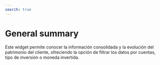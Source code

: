 ```yaml
---
search: true
---
```


# General summary

Este widget permite conocer la información consolidada y la evolución del patrimonio del cliente, ofreciendo la opción de filtrar los datos por cuentas, tipo de inversión o moneda invertida.

<iframe id="widgetFrame" src="https://widgets.modyo.com/inversiones/resumen-general" width="100%" frameBorder="0"  style="visibility:hidden;overflow:auto;margin-top:20px;"/>

| Funcionalidad          | Descripción                                                                                                                                                                                                                                |
|------------------------|--------------------------------------------------------------------------------------------------------------------------------------------------------------------------------------------------------------------------------------------|
| Patrimonio Consolidado | Muestra la información consolidada del patrimonio total del cliente al cierre del día anterior.  Entrega un resumen del patrimonio invertido por el cliente, visualizado cuentas, productos y la moneda en al que se realiza la operación. |
| Evolución Mensual      | Presenta el patrimonio inicial y final del mes seleccionado, junto a los movimientos del mes (aportes, rescates, cambios patrimoniales).                                                                                                   |
| Evolución Anual        | Muestra una comparación entre la evolución del patrimonio en el año actual a la fecha (YTD) y la evolución de la inversión durante el año anterior (desde el inicio a final del año).                                                      |

<script>

  export default {
    mounted() {

      function setIframeHeightCO(id, ht) {
          var ifrm = document.getElementById(id);
          if(ifrm) {
            ifrm.style.visibility = 'hidden';
            // some IE versions need a bit added or scrollbar appears
            ifrm.style.height = ht + 4 + "px";
            ifrm.style.visibility = 'visible';
          }
      }


      // iframed document sends its height using postMessage
      function handleDocHeightMsg(e) {
          // check origin
          if ( e.origin === 'https://widgets.modyo.com' ) {
              // parse data
              var data = JSON.parse( e.data );

              console.log('data:', data)
              // check data object
              if ( data['docHeight'] ) {
                  setIframeHeightCO( 'widgetFrame', data['docHeight'] );
              } else {
                  setIframeHeightCO( 'widgetFrame', 700 );
              }
          }
      }

      // assign message handler
      if ( window.addEventListener ) {
          window.addEventListener('message', handleDocHeightMsg, false);
      }
    }
  }

</script>
